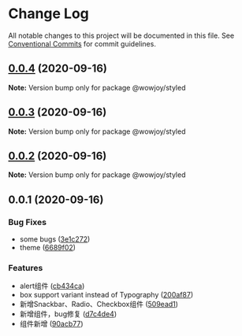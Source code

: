 # Change Log

All notable changes to this project will be documented in this file.
See [Conventional Commits](https://conventionalcommits.org) for commit guidelines.

## [0.0.4](https://github.com/wow-joy/wowjoy/compare/@wowjoy/styled@0.0.3...@wowjoy/styled@0.0.4) (2020-09-16)

**Note:** Version bump only for package @wowjoy/styled





## [0.0.3](https://github.com/wow-joy/wowjoy/compare/@wowjoy/styled@0.0.2...@wowjoy/styled@0.0.3) (2020-09-16)

**Note:** Version bump only for package @wowjoy/styled





## [0.0.2](https://github.com/wow-joy/wowjoy/compare/@wowjoy/styled@0.0.1...@wowjoy/styled@0.0.2) (2020-09-16)

**Note:** Version bump only for package @wowjoy/styled





## 0.0.1 (2020-09-16)


### Bug Fixes

* some bugs ([3e1c272](https://github.com/wow-joy/wowjoy/commit/3e1c27293edbdd7e524767a20be92b7dbaa506e0))
* theme ([6689f02](https://github.com/wow-joy/wowjoy/commit/6689f02b8d41afb778e2d1d7bccae5dd7934e833))


### Features

* alert组件 ([cb434ca](https://github.com/wow-joy/wowjoy/commit/cb434cadf5c3a88c51157b88021f10da26f872b6))
* box support variant instead of Typography ([200af87](https://github.com/wow-joy/wowjoy/commit/200af87950f8de117af9b1c970579cf151a9c3b4))
* 新增Snackbar、Radio、Checkbox组件 ([509ead1](https://github.com/wow-joy/wowjoy/commit/509ead143e75a32f1b25da33c21f6c91de1ba819))
* 新增组件，bug修复 ([d7c4de4](https://github.com/wow-joy/wowjoy/commit/d7c4de4de458e522fb65cb15841682c6b0a85f4f))
* 组件新增 ([90acb77](https://github.com/wow-joy/wowjoy/commit/90acb77d73d9fd0429e313ffac889462d5e6c4ab))
